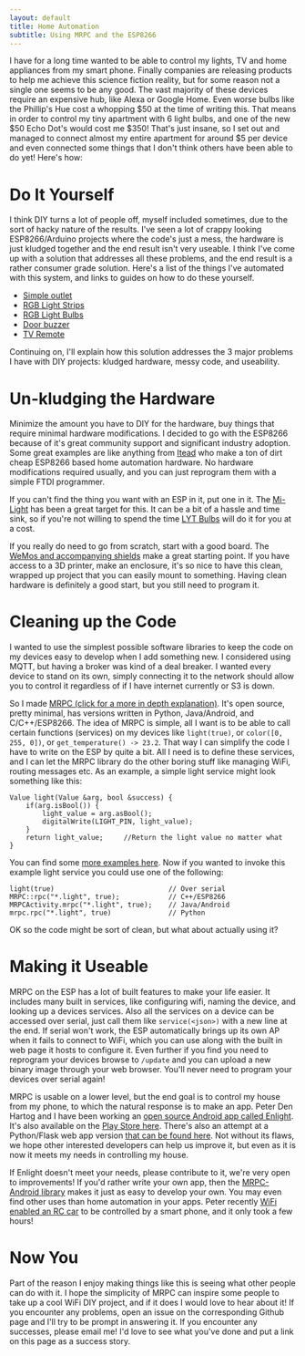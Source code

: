 ```yaml
---
layout: default
title: Home Automation
subtitle: Using MRPC and the ESP8266
---
```


I have for a long time wanted to be able to control my lights, TV and home appliances from my smart phone.
Finally companies are releasing products to help me achieve this science fiction reality,
but for some reason not a single one seems to be any good. The vast majority of these devices require an expensive
hub, like Alexa or Google Home. Even worse bulbs like the Phillip's Hue cost a whopping $50 at the time of writing this.
That means in order to control my tiny apartment with 6 light bulbs, and one of the new $50 Echo Dot's would cost me $350!
That's just insane, so I set out and managed to connect almost my entire apartment for around $5 per device and even
connected some things that I don't think others have been able to do yet!
Here's how:

Do It Yourself
========
I think DIY turns a lot of people off, myself included sometimes, due to the sort of hacky nature of the results.
I've seen a lot of crappy looking ESP8266/Arduino projects where the code's just a mess, the hardware is just kludged together
and the end result isn't very useable. I think I've come up with a solution that addresses all these problems, and the
end result is a rather consumer grade solution. Here's a list of the things I've automated with this system, and links to
guides on how to do these yourself.

- [Simple outlet](/haprojects/sonoff.html)
- [RGB Light Strips](#TODO)
- [RGB Light Bulbs](#TODO)
- [Door buzzer](#TODO)
- [TV Remote](#TODO)


Continuing on, I'll explain how this solution addresses the 3 major problems I have with
DIY projects: kludged hardware, messy code, and useability.

Un-kludging the Hardware
========
Minimize the amount you have to DIY for the hardware, buy things that require minimal hardware modifications.
I decided to go with the ESP8266 because of it's great community support and significant industry adoption.
Some great examples are like anything from [Itead](https://www.itead.cc/) who make a ton of dirt cheap ESP8266 based home automation hardware.
No hardware modifications required usually, and you can just reprogram them with a simple FTDI programmer.

If you can't find the thing you want with an ESP in it, put one in it.
The [Mi-Light](https://www.amazon.com/Milight-Changing-85-265V-Smartphone-Mi-Light/dp/B01K9GT7WQ/) has been a great target for this.
It can be a bit of a hassle and time sink, so if you're not willing to spend the time
[LYT Bulbs](https://authometion.com/shop/en/13-lyt-led-bulbs) will do it for you at a cost.

If you really do need to go from scratch, start with a good board.
The [WeMos and accompanying shields](https://www.wemos.cc/product) make a great starting point.
If you have access to a 3D printer, make an enclosure, it's so nice to
have this clean, wrapped up project that you can easily mount to something.
Having clean hardware is definitely a good start, but you still need to program it.

Cleaning up the Code
========
I wanted to use the simplest possible software libraries to keep the code on my devices easy to develop when I add something new.
I considered using MQTT, but having a broker was kind of a deal breaker. I wanted every device to stand on its own, simply connecting it
to the network should allow you to control it regardless of if I have internet currently or S3 is down.

So I made [MRPC (click for a more in depth explanation)](http://www.github.com/alex-sherman/mrpc).
It's open source, pretty minimal, has versions written in Python, Java/Android, and C/C++/ESP8266.
The idea of MRPC is simple, all I want is to be able to call certain functions (services)
on my devices like `light(true)`, or `color([0, 255, 0])`, or `get_temperature() -> 23.2`.
That way I can simplify the code I have to write on the ESP by quite a bit.
All I need is to define these services, and I can let the MRPC library do the other boring stuff like managing WiFi, routing messages etc.
As an example, a simple light service might look something like this:

    Value light(Value &arg, bool &success) {
        if(arg.isBool()) {
            light_value = arg.asBool();
            digitalWrite(LIGHT_PIN, light_value);
        }
        return light_value;     //Return the light value no matter what
    }

You can find some [more examples here](https://github.com/alex-sherman/MRPC-ESP8266/tree/master/Examples).
Now if you wanted to invoke this example light service you could use one of the following:

    light(true)                            // Over serial
    MRPC::rpc("*.light", true);            // C++/ESP8266
    MRPCActivity.mrpc("*.light", true);    // Java/Android
    mrpc.rpc("*.light", true)              // Python

OK so the code might be sort of clean, but what about actually using it?

Making it Useable
=========
MRPC on the ESP has a lot of built features to make your life easier.
It includes many built in services, like configuring wifi, naming the device, and looking up a devices services.
Also all the services on a device can be accessed over serial, just call them like `service(<json>)` with a new line at the end.
If serial won't work, the ESP automatically brings up its own AP when it fails to connect to WiFi, which you can use
along with the built in web page it hosts to configure it. Even further if you find you need to reprogram your devices
browse to `/update` and you can upload a new binary image through your web browser. You'll never need to program your devices
over serial again!

MRPC is usable on a lower level, but the end goal is to control my house from my phone, to which the natural response is to make an app.
Peter Den Hartog and I have been working an [open source Android app called Enlight](https://github.com/pddenhar/Android-Enlight).
It's also available on the [Play Store here](https://play.google.com/store/apps/details?id=com.fewsteet.enlight&hl=en).
There's also an attempt at a Python/Flask web app version [that can be found here](https://github.com/alex-sherman/enlight-python).
Not without its flaws, we hope other interested developers can help us improve it, but even as it is now it meets my needs
in controlling my house.

If Enlight doesn't meet your needs, please contribute to it, we're very open to improvements!
If you'd rather write your own app, then the [MRPC-Android library](https://github.com/alex-sherman/mrpc-android)
makes it just as easy to develop your own.
You may even find other uses than home automation in your apps. Peter recently [WiFi enabled an RC car](#TODO) to be controlled by
a smart phone, and it only took a few hours!

Now You
=========
Part of the reason I enjoy making things like this is seeing what other people can do with it.
I hope the simplicity of MRPC can inspire some people to take up a cool WiFi DIY project, and if it does I would love to hear about it!
If you encounter any problems, open an issue on the corresponding Github page and I'll try to be prompt in answering it.
If you encounter any successes, please email me! I'd love to see what you've done and put a link on this page as a success story.